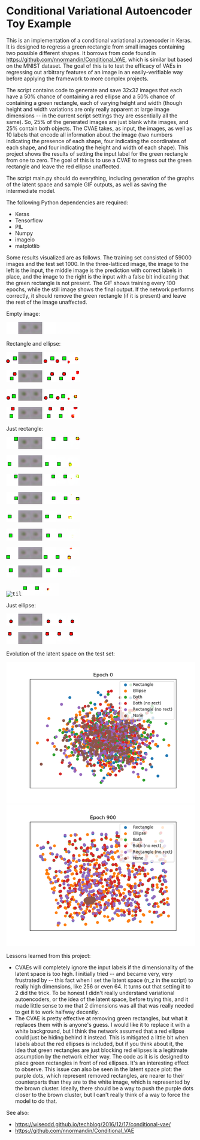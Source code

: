 Conditional Variational Autoencoder Toy Example
============

This is an implementation of a conditional variational autoencoder in Keras. It is designed to regress a green rectangle from small images containing two possible different shapes. It borrows from code found in https://github.com/nnormandin/Conditional_VAE, which is similar but based on the MNIST dataset. The goal of this is to test the efficacy of VAEs in regressing out arbitrary features of an image in an easily-verifiable way before applying the framework to more complex projects.

The script contains code to generate and save 32x32 images that each have a 50% chance of containing a red ellipse and a 50% chance of containing a green rectangle, each of varying height and width (though height and width variations are only really apparent at large image dimensions -- in the current script settings they are essentially all the same). So, 25% of the generated images are just blank white images, and 25% contain both objects. The CVAE takes, as input, the images, as well as 10 labels that encode all information about the image (two numbers indicating the presence of each shape, four indicating the coordinates of each shape, and four indicating the height and width of each shape). This project shows the results of setting the input label for the green rectangle from one to zero. The goal of this is to use a CVAE to regress out the green rectangle and leave the red ellipse unaffected.

The script main.py should do everything, including generation of the graphs of the latent space and sample GIF outputs, as well as saving the intermediate model.

The following Python dependencies are required:

  * Keras
  * Tensorflow
  * PIL
  * Numpy
  * imageio
  * matplotlib

Some results visualized are as follows. The training set consisted of 59000 images and the test set 1000. In the three-latticed image, the image to the left is the input, the middle image is the prediction with correct labels in place, and the image to the right is the input with a false bit indicating that the green rectangle is not present. The GIF shows training every 100 epochs, while the still image shows the final output. If the network performs correctly, it should remove the green rectangle (if it is present) and leave the rest of the image unaffected.

Empty image:

<kbd>![til](./gifs/im_00014.gif)</kbd>
<kbd>![alt text](./demo_image_predictions/im_00014.png)</kbd>

Rectangle and ellipse:

<kbd>![til](./gifs/im_00004.gif)</kbd> 
<kbd>![alt text](./demo_image_predictions/im_00004.png)</kbd> 

<kbd>![til](./gifs/im_00006.gif)</kbd> 
<kbd>![alt text](./demo_image_predictions/im_00006.png)</kbd> 

<kbd>![til](./gifs/im_00013.gif)</kbd> 
<kbd>![alt text](./demo_image_predictions/im_00013.png)</kbd> 

<kbd>![til](./gifs/im_00019.gif)</kbd> 
<kbd>![alt text](./demo_image_predictions/im_00019.png)</kbd> 

Just rectangle:

<kbd>![til](./gifs/im_00000.gif)</kbd> 
<kbd>![alt text](./demo_image_predictions/im_00000.png)</kbd> 

<kbd>![til](./gifs/im_00001.gif)</kbd> 
<kbd>![alt text](./demo_image_predictions/im_00001.png)</kbd> 

<kbd>![til](./gifs/im_00002.gif)</kbd> 
<kbd>![alt text](./demo_image_predictions/im_00002.png)</kbd> 

<kbd>![til](./gifs/im_00005.gif)</kbd> 
<kbd>![alt text](./demo_image_predictions/im_00005.png)</kbd> 

<kbd>![til](./gifs/im_00008.gif)</kbd> 
<kbd>![alt text](./demo_image_predictions/im_00008.png)</kbd> 

<kbd>![til](./gifs/im_00010.gif)</kbd> 
<kbd>![alt text](./demo_image_predictions/im_00010.png)</kbd> 

<kbd>![til](./gifs/im_00012.gif)</kbd> 
<kbd>![alt text](./demo_image_predictions/im_00012.png)</kbd> 

<kbd>![til](./gifs/im_00015.gif)</kbd> 
<kbd>![alt text](./demo_image_predictions/im_00015.png)</kbd> 

<kbd>![til](./gifs/im_00020.gif)</kbd> 
<kbd>![alt text](./demo_image_predictions/im_00020.png)</kbd> 

Just ellipse:

<kbd>![til](./gifs/im_00003.gif)</kbd> 
<kbd>![alt text](./demo_image_predictions/im_00003.png)</kbd> 

<kbd>![til](./gifs/im_00007.gif)</kbd> 
<kbd>![alt text](./demo_image_predictions/im_00007.png)</kbd> 


Evolution of the latent space on the test set:

<kbd>![til](./gifs/latent_space_plot.gif)</kbd> 
<kbd>![alt text](./latent_space_plot.png)</kbd> 


Lessons learned from this project:

  * CVAEs will completely ignore the input labels if the dimensionality of the latent space is too high. I initially tried -- and became very, very frustrated by -- this fact when I set the latent space (n_z in the script) to really high dimensions, like 256 or even 64. It turns out that setting it to 2 did the trick. To be honest I didn't really understand variational autoencoders, or the idea of the latent space, before trying this, and it made little sense to me that 2 dimensions was all that was really needed to get it to work halfway decently.
  * The CVAE is pretty effective at removing green rectangles, but what it replaces them with is anyone's guess. I would like it to replace it with a white background, but I think the network assumed that a red ellipse could just be hiding behind it instead. This is mitigated a little bit when labels about the red ellipses is included, but if you think about it, the idea that green rectangles are just blocking red ellipses is a legitimate assumption by the network either way. The code as it is is designed to place green rectangles in front of red ellipses. It's an interesting effect to observe. This issue can also be seen in the latent space plot: the purple dots, which represent removed rectangles, are nearer to their counterparts than they are to the white image, which is represented by the brown cluster. Ideally, there should be a way to push the purple dots closer to the brown cluster, but I can't really think of a way to force the model to do that.


See also:
  * https://wiseodd.github.io/techblog/2016/12/17/conditional-vae/
  * https://github.com/nnormandin/Conditional_VAE
